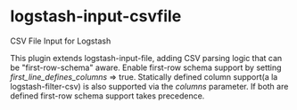 # logstash-input-csvfile
CSV File Input for Logstash

This plugin extends logstash-input-file, adding CSV parsing logic that can be "first-row-schema" aware.
Enable first-row schema support by setting *first_line_defines_columns* => true.
Statically defined column support(a la logstash-filter-csv) is also supported via the *columns* parameter.  If both are defined first-row schema support takes precedence.

